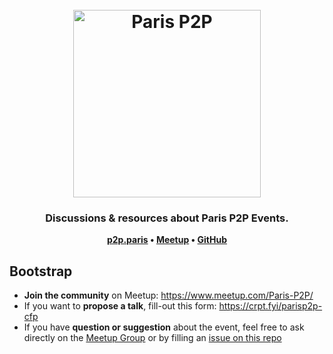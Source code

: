 <h1 align="center">
  <br />
  <img src="https://p2p.paris/img/paris_p2p.svg" alt="Paris P2P" height="300px" />
</h1>

<h3 align="center">Discussions & resources about Paris P2P Events.</h3>

<p align="center"><b>
    <a href="https://p2p.paris">p2p.paris</a> •
    <a href="https://www.meetup.com/Paris-P2P/">Meetup</a> •
    <a href="https://github.com/parisp2p">GitHub</a>
</b></p>

## Bootstrap

* **Join the community** on Meetup: https://www.meetup.com/Paris-P2P/
* If you want to **propose a talk**, fill-out this form: https://crpt.fyi/parisp2p-cfp
* If you have **question or suggestion** about the event, feel free to ask directly on the [Meetup Group](https://www.meetup.com/Paris-P2P/) or by filling an [issue on this repo](https://github.com/parisp2p/events/issues)
